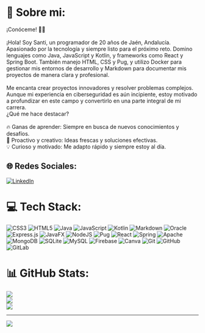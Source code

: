 # 💫 Sobre mi:
¡Conóceme! 👨‍💻<br><br>¡Hola! Soy Santi, un programador de 20 años de Jaén, Andalucía. Apasionado por la tecnología y siempre listo para el próximo reto. Domino lenguajes como Java, JavaScript y Kotlin, y frameworks como React y Spring Boot. También manejo HTML, CSS y Pug, y utilizo Docker para gestionar mis entornos de desarrollo y Markdown para documentar mis proyectos de manera clara y profesional.<br><br>Me encanta crear proyectos innovadores y resolver problemas complejos. Aunque mi experiencia en ciberseguridad es aún incipiente, estoy motivado a profundizar en este campo y convertirlo en una parte integral de mi carrera.<br>¿Qué me hace destacar?<br><br>    🔥 Ganas de aprender: Siempre en busca de nuevos conocimientos y desafíos.<br>    🚀 Proactivo y creativo: Ideas frescas y soluciones efectivas.<br>    💡 Curioso y motivado: Me adapto rápido y siempre estoy al día.


## 🌐 Redes Sociales:
[![LinkedIn](https://img.shields.io/badge/LinkedIn-%230077B5.svg?logo=linkedin&logoColor=white)](https://www.linkedin.com/in/santiago-fuentes-espinosa-9539a91b4)

# 💻 Tech Stack:
![CSS3](https://img.shields.io/badge/css3-%231572B6.svg?style=for-the-badge&logo=css3&logoColor=white) ![HTML5](https://img.shields.io/badge/html5-%23E34F26.svg?style=for-the-badge&logo=html5&logoColor=white) ![Java](https://img.shields.io/badge/java-%23ED8B00.svg?style=for-the-badge&logo=openjdk&logoColor=white) ![JavaScript](https://img.shields.io/badge/javascript-%23323330.svg?style=for-the-badge&logo=javascript&logoColor=%23F7DF1E) ![Kotlin](https://img.shields.io/badge/kotlin-%237F52FF.svg?style=for-the-badge&logo=kotlin&logoColor=white) ![Markdown](https://img.shields.io/badge/markdown-%23000000.svg?style=for-the-badge&logo=markdown&logoColor=white) ![Oracle](https://img.shields.io/badge/Oracle-F80000?style=for-the-badge&logo=oracle&logoColor=white) ![Express.js](https://img.shields.io/badge/express.js-%23404d59.svg?style=for-the-badge&logo=express&logoColor=%2361DAFB) ![JavaFX](https://img.shields.io/badge/javafx-%23FF0000.svg?style=for-the-badge&logo=javafx&logoColor=white) ![NodeJS](https://img.shields.io/badge/node.js-6DA55F?style=for-the-badge&logo=node.js&logoColor=white) ![Pug](https://img.shields.io/badge/Pug-FFF?style=for-the-badge&logo=pug&logoColor=A86454) ![React](https://img.shields.io/badge/react-%2320232a.svg?style=for-the-badge&logo=react&logoColor=%2361DAFB) ![Spring](https://img.shields.io/badge/spring-%236DB33F.svg?style=for-the-badge&logo=spring&logoColor=white) ![Apache](https://img.shields.io/badge/apache-%23D42029.svg?style=for-the-badge&logo=apache&logoColor=white) ![MongoDB](https://img.shields.io/badge/MongoDB-%234ea94b.svg?style=for-the-badge&logo=mongodb&logoColor=white) ![SQLite](https://img.shields.io/badge/sqlite-%2307405e.svg?style=for-the-badge&logo=sqlite&logoColor=white) ![MySQL](https://img.shields.io/badge/mysql-4479A1.svg?style=for-the-badge&logo=mysql&logoColor=white) ![Firebase](https://img.shields.io/badge/firebase-a08021?style=for-the-badge&logo=firebase&logoColor=ffcd34) ![Canva](https://img.shields.io/badge/Canva-%2300C4CC.svg?style=for-the-badge&logo=Canva&logoColor=white) ![Git](https://img.shields.io/badge/git-%23F05033.svg?style=for-the-badge&logo=git&logoColor=white) ![GitHub](https://img.shields.io/badge/github-%23121011.svg?style=for-the-badge&logo=github&logoColor=white) ![GitLab](https://img.shields.io/badge/gitlab-%23181717.svg?style=for-the-badge&logo=gitlab&logoColor=white)
# 📊 GitHub Stats:
![](https://github-readme-stats.vercel.app/api?username=santiagofuentesespinosa@gmail.com&theme=vue-dark&hide_border=false&include_all_commits=true&count_private=false)<br/>
![](https://github-readme-streak-stats.herokuapp.com/?user=santiagofuentesespinosa@gmail.com&theme=vue-dark&hide_border=false)<br/>
![](https://github-readme-stats.vercel.app/api/top-langs/?username=santiagofuentesespinosa@gmail.com&theme=vue-dark&hide_border=false&include_all_commits=true&count_private=false&layout=compact)

---
[![](https://visitcount.itsvg.in/api?id=santiagofuentesespinosa@gmail.com&icon=1&color=0)](https://visitcount.itsvg.in)

<!-- Proudly created with GPRM ( https://gprm.itsvg.in ) -->
